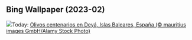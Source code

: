 ## Bing Wallpaper (2023-02)
![](https://www.bing.com/th?id=OHR.SpainOlive_ES-ES8566663896_UHD.jpg&w=1000)Today: [Olivos centenarios en Deyá, Islas Baleares, España (© mauritius images GmbH/Alamy Stock Photo)](https://www.bing.com/th?id=OHR.SpainOlive_ES-ES8566663896_UHD.jpg)